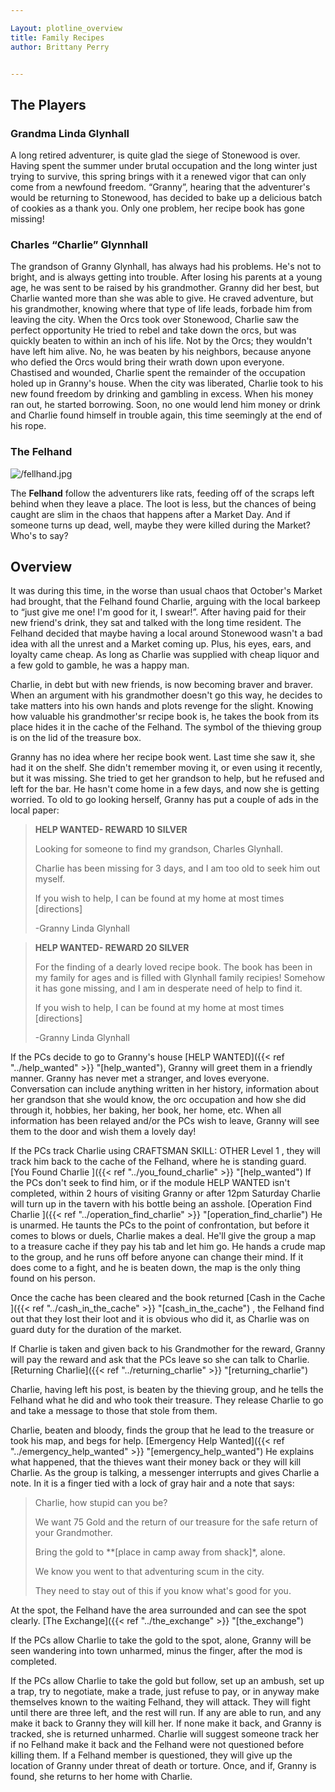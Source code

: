 ```yaml
---

Layout: plotline_overview
title: Family Recipes
author: Brittany Perry


---
```

## The Players

### Grandma Linda Glynhall

A long retired adventurer, is quite glad the siege of Stonewood is over. Having spent the summer under brutal occupation and the long winter just trying to survive, this spring brings with it a renewed vigor that can only come from a newfound freedom. “Granny”, hearing that the adventurer's would be returning to Stonewood, has decided to bake up a delicious batch of cookies as a thank you. Only one problem, her recipe book has gone missing!

### Charles “Charlie” Glynnhall

The grandson of Granny Glynhall, has always had his problems. He's not to bright, and is always getting into trouble. After losing his parents at a young age, he was sent to be raised by his grandmother. Granny did her best, but Charlie wanted more than she was able to give. He craved adventure, but his grandmother, knowing where that type of life leads, forbade him from leaving the city. When the Orcs took over Stonewood, Charlie saw the perfect opportunity He tried to rebel and take down the orcs, but was quickly beaten to within an inch of his life. Not by the Orcs; they wouldn't have left him alive. No, he was beaten by his neighbors, because anyone who defied the Orcs would bring their wrath down upon everyone. Chastised and wounded, Charlie spent the remainder of the occupation holed up in Granny's house. When the city was liberated, Charlie took to his new found freedom by drinking and gambling in excess. When his money ran out, he started borrowing. Soon, no one would lend him money or drink and Charlie found himself in trouble again, this time seemingly at the end of his rope.

### The Felhand

![/fellhand.jpg](/fellhand.jpg)

The **Felhand** follow the adventurers like rats, feeding off of the scraps left behind when they leave a place. The loot is less, but the chances of being caught are slim in the chaos that happens after a Market Day. And if someone turns up dead, well, maybe they were killed during the Market? Who's to say? 

## Overview

It was during this time, in the worse than usual chaos that October's Market had brought, that the Felhand found Charlie, arguing with the local barkeep to “just give me one! I'm good for it, I swear!”. After having paid for their new friend's drink, they sat and talked with the long time resident. The Felhand decided that maybe having a local around Stonewood wasn't a bad idea with all the unrest and a Market coming up. Plus, his eyes, ears, and loyalty came cheap. As long as Charlie was supplied with cheap liquor and a few gold to gamble, he was a happy man. 

Charlie, in debt but with new friends, is now becoming braver and braver. When an argument with his grandmother doesn't go this way, he decides to take matters into his own hands and plots revenge for the slight. Knowing how valuable his grandmother'sr recipe book is, he takes the book from its place hides it in the cache of the Felhand. The symbol of the thieving group is on the lid of the treasure box.

Granny has no idea where her recipe book went. Last time she saw it, she had it on the shelf. She didn't remember moving it, or even using it recently, but it was missing. She tried to get her grandson to help, but he refused and left for the bar. He hasn't come home in a few days, and now she is getting worried. To old to go looking herself, Granny has put a couple of ads in the local paper:

> **HELP WANTED- REWARD 10 SILVER**
>
> Looking for someone to find my grandson, Charles Glynhall. 
>
> Charlie has been missing for 3 days, and I am too old to seek him out myself.
>
> If you wish to help, I can be found at my home at most times [directions]
>
> -Granny Linda Glynhall


> **HELP WANTED- REWARD 20 SILVER**
>
> For the finding of a dearly loved recipe book. The book has been in my family for ages and is filled with Glynhall family recipies! Somehow it has gone missing, and I am in desperate need of help to find it. 
>
> If you wish to help, I can be found at my home at most times [directions]
>
> -Granny Linda Glynhall

If the PCs decide to go to Granny's house  [HELP WANTED]({{< ref "../help_wanted" >}} "[help_wanted"), Granny will greet them in a friendly manner. Granny has never met a stranger, and loves everyone. Conversation can include anything written in her history, information about her grandson that she would know, the orc occupation and how she did through it, hobbies, her baking, her book, her home, etc. When all information has been relayed and/or the PCs wish to leave, Granny will see them to the door and wish them a lovely day!

If the PCs track Charlie using CRAFTSMAN SKILL: OTHER Level 1 , they will track him back to the cache of the Felhand, where he is standing guard.  [You Found Charlie ]({{< ref "../you_found_charlie" >}} "[help_wanted")  If the PCs don't seek to find him, or if the module HELP WANTED isn't completed, within 2 hours of visiting Granny or after 12pm Saturday  Charlie will turn up in the tavern with his bottle being an asshole. [Operation Find Charlie ]({{< ref "../operation_find_charlie" >}} "[operation_find_charlie")  He is unarmed. He taunts the PCs to the point of confrontation, but before it comes to blows or duels, Charlie makes a deal. He'll give the group a map to a treasure cache if they pay his tab and let him go. He hands a crude map to the group, and he runs off before anyone can change their mind. If it does come to a fight, and he is beaten down, the map is the only thing found on his person.

Once the cache has been cleared and the book returned [Cash  in the Cache ]({{< ref "../cash_in_the_cache" >}} "[cash_in_the_cache")  , the Felhand find out that they lost their loot and it is obvious who did it, as Charlie was on guard duty for the duration of the market. 

If Charlie is taken and given back to his Grandmother for the reward, Granny will pay the reward and ask that the PCs leave so she can talk to Charlie.  [Returning Charlie]({{< ref "../returning_charlie" >}} "[returning_charlie") 

Charlie, having left his post, is beaten by the thieving group, and he tells the Felhand what he did and who took their treasure. They release Charlie to go and take a message to those that stole from them. 

Charlie, beaten and bloody, finds the group that he lead to the treasure or took his map, and begs for help.  [Emergency Help Wanted]({{< ref "../emergency_help_wanted" >}} "[emergency_help_wanted") He explains what happened, that the thieves want their money back or they will kill Charlie. As the group is talking, a messenger interrupts and gives Charlie a note. In it is a finger tied with a lock of gray hair and a note that says:

> Charlie, how stupid can you be? 
>
> We want 75 Gold and the return of our treasure for the  safe return of your Grandmother.
>
> Bring the gold to **[place in camp away from shack]*, alone.
>
> We know you went to that adventuring scum in the city.
>
> They need to stay out of this if you know what's good for you.

At the spot, the Felhand have the area surrounded and can see the spot clearly.  [The Exchange]({{< ref "../the_exchange" >}} "[the_exchange") 

If the PCs allow Charlie to take the gold to the spot, alone, Granny will be seen wandering into town unharmed, minus the finger, after the mod is completed. 

If the PCs allow Charlie to take the gold but follow, set up an ambush, set up a trap, try to negotiate, make a trade, just refuse to pay, or in anyway make themselves known to the waiting Felhand, they will attack. They will fight until there are three left, and the rest will run. If any are able to run, and any make it back to Granny they will kill her. If none make it back, and Granny is tracked, she is returned unharmed. Charlie will suggest someone track her if no Felhand make it back and the Felhand were not questioned before killing them. If a Felhand member is questioned, they will give up the location of Granny under threat of death or torture. Once, and if, Granny is found, she returns to her home with Charlie.





